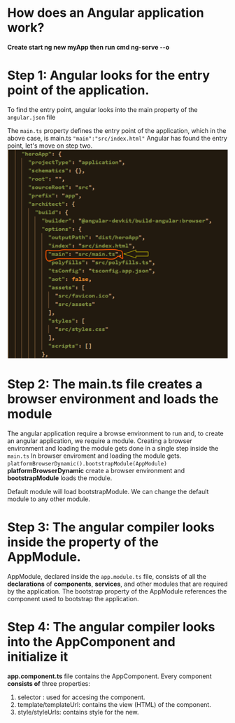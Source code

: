 
# How does an Angular application work?

**Create start ng new myApp then run cmd ng-serve --o**
# Step 1:  Angular looks for the entry point of the application.
To find the entry point, angular looks into the main property of the `angular.json` file

The `main.ts` property defines the entry point of the application, which in the above case, is main.ts 
`"main":"src/index.html"`
Angular has found the entry point, let's move on step two.
![enter image description here](https://github.com/thanhlong2803/update-image/blob/main/image4/main.ts.png)

# Step 2: The main.ts file creates a browser environment and loads the module
The angular application require a browse environment to run and, to create an angular application, we require a module.
Creating a browser environment and loading the module gets done in a single step inside the `main.ts`
In browser enviroment and loading the module gets. 
`platformBrowserDynamic().bootstrapModule(AppModule)`
**platformBrowserDynamic** create a browser environment and **bootstrapModule** loads the module.

Default module will load bootstrapModule. We can change the default module to any other module.
# Step 3: The angular compiler looks inside the property of the AppModule.
AppModule, declared inside the `app.module.ts` file, consists of
all the **declarations** of **components**, **services**, and other modules that are required by the application.
The bootstrap property of the AppModule references the component used to bootstrap the application.
# Step 4: The angular compiler looks into the AppComponent and initialize it

**app.component.ts** file contains the AppComponent.
Every component **consists of** three properties:

 1. selector : used for accesing the component.
 2. template/templateUrl: contains the view (HTML) of the component.
 3. style/styleUrls: contains style for the new.
